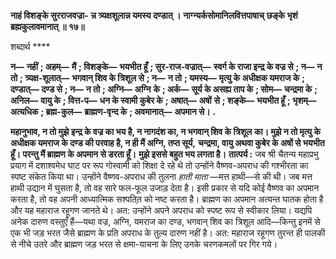 **नाहं विशङ्के सुरराजवज्रा-** **न्न त्र्यक्षशूलान्न यमस्य दण्डात् ।** **नाग्न्यर्कसोमानिलवित्तपाषाच्** **छङ्के भृशं ब्रह्मकुलावमानात् ॥ १७॥** 

शब्दार्थ **** 

**न—** **नहीं** **; अहम्—** **मैं** **; विशङ्के—** **भयभीत हूँ** **; सुर-राज-वज्रात्—** **स्वर्ग के राजा इन्द्र के वज्र से** **; न—** **न तो** **; त्र्यक्ष-शूलात्—** **भगवान् शिव के त्रिशूल से** **; न—** **न तो** **; यमस्य—** **मृत्यु के अधीक्षक यमराज के** **; दण्डात्—** **दण्ड से** **; न—** **न तो** **; अग्नि—** **अग्नि** **के** **; अर्क—** **सूर्य के असह्य ताप के** **; सोम—** **चन्द्रमा के** **; अनिल—** **वायु के** **; वित्त-प—** **धन के स्वामी कुबेर के** **; अषात्—** **अषों** **से** **; शङ्के—** **भयभीत हूँ** **; भृशम्—** **अत्यधिक** **; ब्रह्म-कुल—** **ब्राह्मण-वृन्द के** **; अवमानात्—** **अपमान से।** **.** 

**महानुभाव, न तो मुझे इन्द्र के वज्र का भय है, न नागदंश का, न भगवान् शिव के त्रिशूल** **का। मुझे न तो मृत्यु के अधीक्षक यमराज के दण्ड की परवाह है, न ही मैं अग्नि, तप्त सूर्य,** **चन्द्रमा, वायु अथवा कुबेर के अषों से भयभीत हूँ। परन्तु मैं ब्राह्मण के अपमान से डरता हूँ।** **मुझे इससे बहुत भय लगता है।** **तात्पर्य :** जब श्री चैतन्य महाप्रभु प्रयाग में दशाश्वमेध घाट पर रूप गोस्वामी को शिक्षा दे रहे थे तो उन्होंने वैष्णव-अपराध की गश्भीरता का स्पष्ट संकेत किया था। उन्होंने वैष्णव-अपराध की तुलना *हाती माता* —मत्त हाथी—से की थी। जब मत्त हाथी उद्यान में घुसता है, तो वह सारे फल-फूल उजाड़ देता है। इसी प्रकार से यदि कोई वैष्णव का अपमान करता है, तो वह अपनी आध्यात्मिक सश्पति्त को नष्ट करता है। ब्राह्मण का अपमान अत्यन्त घातक होता है और यह महाराज रहूगण जानते थे। अत: उन्होंने अपने अपराध को स्पष्ट रूप से स्वीकार लिया। यद्यपि अनेक दारुण वस्तुएँ हैं—यथा वज्र, अग्नि, यमराज का दण्ड, भगवान् शिव का त्रिशूल आदि—किन्तु इनमें से एक भी जड़ भरत जैसे ब्राह्मण के प्रति अपराध के तुल्य दारुण नहीं है। अत: महाराज रहूगण तुरन्त ही पालकी से नीचे उतरे और ब्राह्मण जड़ भरत से क्षमा-याचना के लिए उनके चरणकमलों पर गिर गये।  